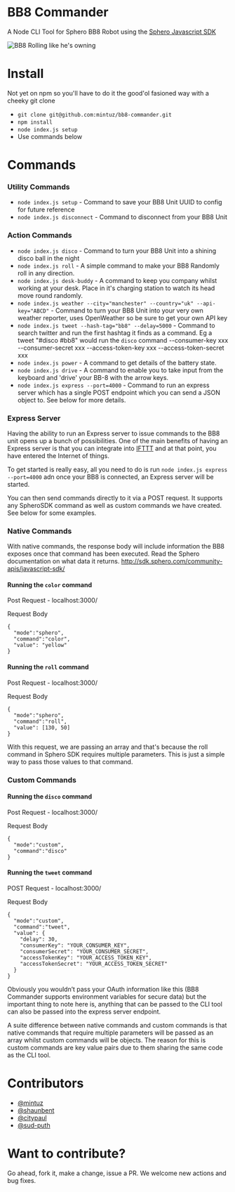 # BB8 Commander
A Node CLI Tool for Sphero BB8 Robot using the [Sphero Javascript SDK](http://sdk.sphero.com/community-apis/javascript-sdk/)

![BB8 Rolling like he's owning](http://i.imgur.com/00sZIf3.gif)

# Install
Not yet on npm so you'll have to do it the good'ol fasioned way with a cheeky git clone

* `git clone git@github.com:mintuz/bb8-commander.git`
* `npm install`
* `node index.js setup`
* Use commands below

# Commands

### Utility Commands
* `node index.js setup` - Command to save your BB8 Unit UUID to config for future reference
* `node index.js disconnect` - Command to disconnect from your BB8 Unit

### Action Commands
* `node index.js disco` - Command to turn your BB8 Unit into a shining disco ball in the night
* `node index.js roll` - A simple command to make your BB8 Randomly roll in any direction.
* `node index.js desk-buddy` - A command to keep you company whilst working at your desk. Place in it's charging station to watch its head move round randomly.
* `node index.js weather --city="manchester" --country="uk" --api-key="ABCD"` - Command to turn your BB8 Unit into your very own weather reporter, uses OpenWeather so be sure to get your own API key
* `node index.js tweet --hash-tag="bb8" --delay=5000` - Command to search twitter and run the first hashtag it finds as a command. Eg a tweet "#disco #bb8" would run the `disco` command --consumer-key xxx --consumer-secret xxx --access-token-key xxx --access-token-secret xxx
* `node index.js power` - A command to get details of the battery state.
* `node index.js drive` - A command to enable you to take input from the keyboard and 'drive' your BB-8 with the arrow keys.
* `node index.js express --port=4000` - Command to run an express server which has a single POST endpoint which you can send a JSON object to. See below for more details.

### Express Server

Having the ability to run an Express server to issue commands to the BB8 unit opens up a bunch of possibilities. One of the main benefits of having an Express server is that you can integrate into [IFTTT](https://ifttt.com/) and at that point, you have entered the Internet of things.

To get started is really easy, all you need to do is run `node index.js express --port=4000` adn once your BB8 is connected, an Express server will be started.

You can then send commands directly to it via a POST request. It supports any SpheroSDK command as well as custom commands we have created. See below for some examples.

### Native Commands

With native commands, the response body will include information the BB8 exposes once that command has been executed. Read the Sphero documentation on what data it returns. http://sdk.sphero.com/community-apis/javascript-sdk/

#### Running the `color` command

Post Request - localhost:3000/

Request Body

```
{
  "mode":"sphero",
  "command":"color",
  "value": "yellow"
}
```

#### Running the `roll` command

Post Request - localhost:3000/

Request Body

```
{
  "mode":"sphero",
  "command":"roll",
  "value": [130, 50]
}
```

With this request, we are passing an array and that's because the roll command in Sphero SDK requires multiple parameters. This is just a simple way to pass those values to that command.

### Custom Commands

#### Running the `disco` command

Post Request - localhost:3000/

Request Body

```
{
  "mode":"custom",
  "command":"disco"
}
```

#### Running the `tweet` command

POST Request - localhost:3000/

Request Body

```
{
  "mode":"custom",
  "command":"tweet",
  "value": {
    "delay": 30,
    "consumerKey": "YOUR_CONSUMER_KEY",
    "consumerSecret": "YOUR_CONSUMER_SECRET",
    "accessTokenKey": "YOUR_ACCESS_TOKEN_KEY",
    "accessTokenSecret": "YOUR_ACCESS_TOKEN_SECRET"
  }
}
```

Obviously you wouldn’t pass your OAuth information like this (BB8 Commander supports environment variables for secure data) but the important thing to note here is, anything that can be passed to the CLI tool can also be passed into the express server endpoint.

A suite difference between native commands and custom commands is that native commands that require multiple parameters will be passed as an array whilst custom commands will be objects. The reason for this is custom commands are key value pairs due to them sharing the same code as the CLI tool.

# Contributors
* [@mintuz](http://twitter.com/mintuz)
* [@shaunbent](http://twitter.com/shaunbent)
* [@citypaul](http://twitter.com/paulhammond)
* [@sud-puth](http://twitter.com/sud_)

# Want to contribute?

Go ahead, fork it, make a change, issue a PR. We welcome new actions and bug fixes.
